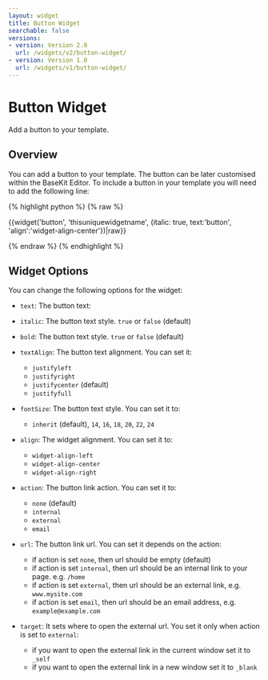 ```yaml
---
layout: widget
title: Button Widget
searchable: false
versions:
- version: Version 2.0
  url: /widgets/v2/button-widget/
- version: Version 1.0
  url: /widgets/v1/button-widget/
---
```


# Button Widget

Add a button to your template.

## Overview

You can add a button to your template. The button can be later customised within the BaseKit Editor. 
To include a button in your template you will need to add the following line:

{% highlight python %}
{% raw %}

{{widget('button', 'thisuniquewidgetname', {italic: true, text:'button', 'align':'widget-align-center'})|raw}}

{% endraw %}
{% endhighlight %}

## Widget Options

You can change the following options for the widget:

* `text`: The button text:

* `italic`: The button text style. `true` or `false` (default)

* `bold`: The button text style. `true` or `false` (default)

* `textAlign`: The button text alignment. You can set it:

  * `justifyleft`
  * `justifyright`
  * `justifycenter` (default)
  * `justifyfull`
  
* `fontSize`: The button text style. You can set it to: 

  * `inherit` (default), `14`, `16`, `18`, `20`, `22`, `24`

* `align`: The widget alignment. You can set it to: 

  * `widget-align-left`
  * `widget-align-center`
  * `widget-align-right`

* `action`: The button link action. You can set it to:

  * `none` (default)
  * `internal`
  * `external`
  * `email`

* `url`: The button link url. You can set it depends on the action:

  * if action is set `none`, then url should be empty (default) 
  * if action is set `internal`, then url should be an internal link to your page. e.g. `/home`
  * if action is set `external`, then url should be an external link, e.g. `www.mysite.com`
  * if action is set `email`, then url should be an email address, e.g. `example@example.com`

* `target`: It sets where to open the external url. You set it only when action is set to `external`:

  * if you want to open the external link in the current window set it to `_self`
  * if you want to open the external link in a new window set it to `_blank`
